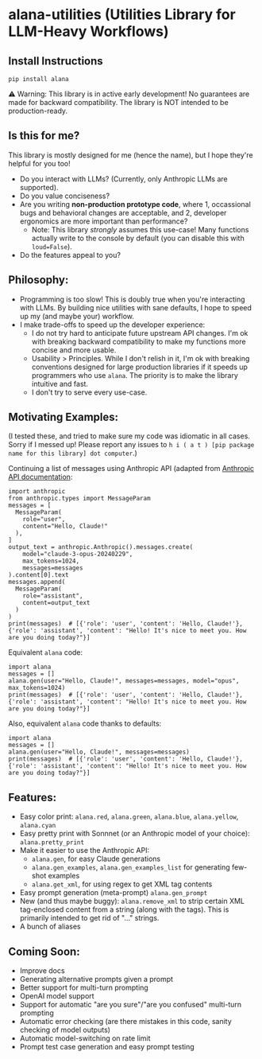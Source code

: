 # alana-utilities (Utilities Library for LLM-Heavy Workflows)

## Install Instructions
```
pip install alana
```
⚠️ Warning: This library is in active early development! No guarantees are made for backward compatibility. The library is NOT intended to be production-ready.

## Is this for me?
This library is mostly designed for me (hence the name), but I hope they're helpful for you too!

- Do you interact with LLMs? (Currently, only Anthropic LLMs are supported).
- Do you value conciseness?
- Are you writing **non-production prototype code**, where 1, occassional bugs and behavioral changes are acceptable, and 2, developer ergonomics are more important than performance?
  - Note: This library *strongly* assumes this use-case! Many functions actually write to the console by default (you can disable this with `loud=False`).
- Do the features appeal to you?

## Philosophy:
- Programming is too slow! This is doubly true when you're interacting with LLMs. By building nice utilities with sane defaults, I hope to speed up my (and maybe your) workflow.
- I make trade-offs to speed up the developer experience:
  - I do not try hard to anticipate future upstream API changes. I'm ok with breaking backward compatibility to make my functions more concise and more usable.
  - Usability > Principles. While I don't relish in it, I'm ok with breaking conventions designed for large production libraries if it speeds up programmers who use `alana`. The priority is to make the library intuitive and fast.
  - I don't try to serve every use-case.

## Motivating Examples:
(I tested these, and tried to make sure my code was idiomatic in all cases. Sorry if I messed up! Please report any issues to `h i ( a t ) [pip package name for this library] dot computer`.)

Continuing a list of messages using Anthropic API (adapted from [Anthropic API documentation](https://docs.anthropic.com/claude/reference/messages_post):
```
import anthropic
from anthropic.types import MessageParam
messages = [
  MessageParam(
    role="user",
    content="Hello, Claude!"
  ),
]
output_text = anthropic.Anthropic().messages.create(
    model="claude-3-opus-20240229",
    max_tokens=1024,
    messages=messages
).content[0].text
messages.append(
  MessageParam(
    role="assistant",
    content=output_text
  )
)
print(messages)  # [{'role': 'user', 'content': 'Hello, Claude!'}, {'role': 'assistant', 'content': "Hello! It's nice to meet you. How are you doing today?"}]
```

Equivalent `alana` code:
```
import alana
messages = []
alana.gen(user="Hello, Claude!", messages=messages, model="opus", max_tokens=1024)
print(messages)  # [{'role': 'user', 'content': 'Hello, Claude!'}, {'role': 'assistant', 'content': "Hello! It's nice to meet you. How are you doing today?"}]
```

Also, equivalent `alana` code thanks to defaults:
```
import alana
messages = []
alana.gen(user="Hello, Claude!", messages=messages)
print(messages)  # [{'role': 'user', 'content': 'Hello, Claude!'}, {'role': 'assistant', 'content': "Hello! It's nice to meet you. How are you doing today?"}]
```

## Features:
- Easy color print: `alana.red`, `alana.green`, `alana.blue`, `alana.yellow`, `alana.cyan`
- Easy pretty print with Sonnnet (or an Anthropic model of your choice): `alana.pretty_print`
- Make it easier to use the Anthropic API:
  - `alana.gen`, for easy Claude generations
  - `alana.gen_examples`, `alana.gen_examples_list` for generating few-shot examples
  - `alana.get_xml`, for using regex to get XML tag contents
- Easy prompt generation (meta-prompt) `alana.gen_prompt`
- New (and thus maybe buggy): `alana.remove_xml` to strip certain XML tag-enclosed content from a string (along with the tags). This is primarily intended to get rid of "<reasoning>...</reasoning>" strings.
- A bunch of aliases

## Coming Soon:
- Improve docs
- Generating alternative prompts given a prompt
- Better support for multi-turn prompting
- OpenAI model support
- Support for automatic "are you sure"/"are you confused" multi-turn prompting
- Automatic error checking (are there mistakes in this code, sanity checking of model outputs)
- Automatic model-switching on rate limit
- Prompt test case generation and easy prompt testing
